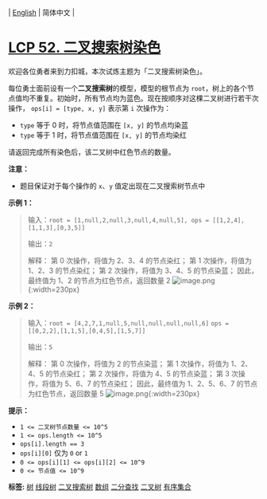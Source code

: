 | [English](README_EN.md) | 简体中文 |

# [LCP 52. 二叉搜索树染色](https://leetcode.cn/problems/QO5KpG)
欢迎各位勇者来到力扣城，本次试炼主题为「二叉搜索树染色」。

每位勇士面前设有一个**二叉搜索树**的模型，模型的根节点为 `root`，树上的各个节点值均不重复。初始时，所有节点均为蓝色。现在按顺序对这棵二叉树进行若干次操作， `ops[i] = [type, x, y]` 表示第 `i` 次操作为：
+ `type` 等于 0 时，将节点值范围在 `[x, y]` 的节点均染蓝
+ `type` 等于 1 时，将节点值范围在 `[x, y]` 的节点均染红

请返回完成所有染色后，该二叉树中红色节点的数量。


**注意：**
+ 题目保证对于每个操作的 `x`、`y` 值定出现在二叉搜索树节点中

**示例 1：**
>输入：`root = [1,null,2,null,3,null,4,null,5], ops = [[1,2,4],[1,1,3],[0,3,5]]`
>
>输出：`2`
>
>解释：
>第 0 次操作，将值为 2、3、4 的节点染红；
>第 1 次操作，将值为 1、2、3 的节点染红；
>第 2 次操作，将值为 3、4、5 的节点染蓝；
>因此，最终值为 1、2 的节点为红色节点，返回数量 2
![image.png](https://pic.leetcode-cn.com/1649833948-arSlXd-image.png){:width=230px}


**示例 2：**
>输入：`root = [4,2,7,1,null,5,null,null,null,null,6]` 
>`ops = [[0,2,2],[1,1,5],[0,4,5],[1,5,7]]`
>
>输出：`5`
>
>解释：
>第 0 次操作，将值为 2 的节点染蓝；
>第 1 次操作，将值为 1、2、4、5 的节点染红；
>第 2 次操作，将值为 4、5 的节点染蓝；
>第 3 次操作，将值为 5、6、7 的节点染红；
>因此，最终值为 1、2、5、6、7 的节点为红色节点，返回数量 5
![image.png](https://pic.leetcode-cn.com/1649833763-BljEbP-image.png){:width=230px}

**提示：**
+ `1 <= 二叉树节点数量 <= 10^5`
+ `1 <= ops.length <= 10^5`
+ `ops[i].length == 3`
+ `ops[i][0]` 仅为 `0` or `1`
+ `0 <= ops[i][1] <= ops[i][2] <= 10^9`
+ `0 <= 节点值 <= 10^9`

**标签:**  [树](https://leetcode.cn/tag/tree) [线段树](https://leetcode.cn/tag/segment-tree) [二叉搜索树](https://leetcode.cn/tag/binary-search-tree) [数组](https://leetcode.cn/tag/array) [二分查找](https://leetcode.cn/tag/binary-search) [二叉树](https://leetcode.cn/tag/binary-tree) [有序集合](https://leetcode.cn/tag/ordered-set) 